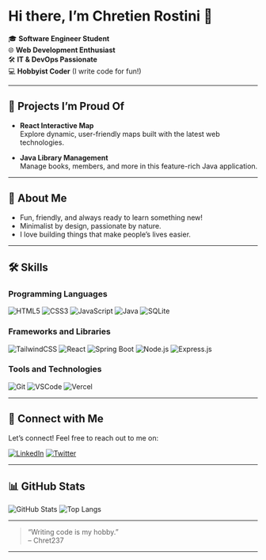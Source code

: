 # Hi there, I’m Chretien Rostini 👋

🎓 **Software Engineer Student**  
🌐 **Web Development Enthusiast**  
🛠️ **IT & DevOps Passionate**  
💻 **Hobbyist Coder** (I write code for fun!)

---

## 🚀 Projects I’m Proud Of

- **React Interactive Map**  
  Explore dynamic, user-friendly maps built with the latest web technologies.

- **Java Library Management**  
  Manage books, members, and more in this feature-rich Java application.

---

## 🌱 About Me

- Fun, friendly, and always ready to learn something new!
- Minimalist by design, passionate by nature.
- I love building things that make people’s lives easier.

---

## 🛠️ Skills

### Programming Languages
![HTML5](https://img.shields.io/badge/HTML5-E34F26?logo=html5&logoColor=white&style=flat)
![CSS3](https://img.shields.io/badge/CSS3-1572B6?logo=css3&logoColor=white&style=flat)
![JavaScript](https://img.shields.io/badge/JavaScript-F7DF1E?logo=javascript&logoColor=black&style=flat)
![Java](https://img.shields.io/badge/Java-ED8B00?logo=java&logoColor=white&style=flat)
![SQLite](https://img.shields.io/badge/SQLite-003B57?logo=sqlite&logoColor=white&style=flat)
<!---
![Python](https://img.shields.io/badge/Python-3776AB?logo=python&logoColor=white&style=flat)
![PHP](https://img.shields.io/badge/PHP-777BB4?logo=php&logoColor=white&style=flat)
![MySQL](https://img.shields.io/badge/MySQL-4479A1?logo=mysql&logoColor=white&style=flat)
![C](https://img.shields.io/badge/C-00599C?logo=c&logoColor=white&style=flat)
![C++](https://img.shields.io/badge/C++-00599C?logo=c%2B%2B&logoColor=white&style=flat)
-->


### Frameworks and Libraries
![TailwindCSS](https://img.shields.io/badge/Tailwind%20CSS-06B6D4?logo=tailwindcss&logoColor=white&style=flat)
![React](https://img.shields.io/badge/React-61DAFB?logo=react&logoColor=black&style=flat)
![Spring Boot](https://img.shields.io/badge/Spring%20Boot-6DB33F?logo=springboot&logoColor=white&style=flat)
![Node.js](https://img.shields.io/badge/Node.js-339933?logo=node.js&logoColor=white&style=flat)
![Express.js](https://img.shields.io/badge/Express.js-000000?logo=express&logoColor=white&style=flat)
<!---
![Flask](https://img.shields.io/badge/Flask-000000?logo=flask&logoColor=white&style=flat)
![Laravel](https://img.shields.io/badge/Laravel-FF2D20?logo=laravel&logoColor=white&style=flat)
![Sass](https://img.shields.io/badge/Sass-CC6699?logo=sass&logoColor=white&style=flat)
![jQuery](https://img.shields.io/badge/jQuery-0769AD?logo=jquery&logoColor=white&style=flat)
-->

### Tools and Technologies
![Git](https://img.shields.io/badge/Git-F05032?logo=git&logoColor=white&style=flat)
![VSCode](https://img.shields.io/badge/VS%20Code-007ACC?logo=visualstudiocode&logoColor=white&style=flat)
![Vercel](https://img.shields.io/badge/Vercel-000000?logo=vercel&logoColor=white&style=flat)
<!---
![Docker](https://img.shields.io/badge/Docker-2496ED?logo=docker&logoColor=white&style=flat)
![Figma](https://img.shields.io/badge/Figma-F24E1E?logo=figma&logoColor=white&style=flat)
-->

---

## 🤝 Connect with Me

Let’s connect! Feel free to reach out to me on:

<!-- [![Discord](https://img.shields.io/badge/Discord-5865F2?logo=discord&logoColor=white&style=flat)](https://discord.com/) Add your Discord link if you like -->
[![LinkedIn](https://img.shields.io/badge/LinkedIn-Chretien%20Rostini-blue?logo=linkedin&logoColor=white&style=flat)](https://www.linkedin.com/in/chretien-rostini-b68732258)
[![Twitter](https://img.shields.io/badge/Twitter-1DA1F2?logo=twitter&logoColor=white&style=flat)](https://x.com/ChretienRostini)

---

## 📊 GitHub Stats

![GitHub Stats](https://github-readme-stats.vercel.app/api?username=Chret237&show_icons=true&theme=radical)
![Top Langs](https://github-readme-stats.vercel.app/api/top-langs/?username=Chret237&layout=compact&theme=radical)

---

> “Writing code is my hobby.”  
> – Chret237

---

<!-- Reference: ![image1](image1) -->
